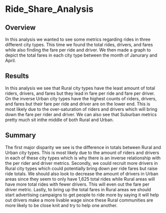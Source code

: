# Ride_Share_Analysis 
## Overview 
In this analysis we wanted to see some metrics regarding rides in three different city types. This time we found the total rides, drivers, and fares while also finding the fare per ride and driver. We then made a graph to depict the total fares in each city type between the month of Janurary and April. 
## Results 
In this analysis we see that Rural city types have the least amount of total riders, drivers, and fares but they lead in fare per ride and fare per driver. On the inverse Urban city types have the highest counts of riders, drivers, and fares but their fare per ride and driver are on the lower end. This is most likely due to the over-saturation of riders and drivers which will bring down the fare per rider and driver. We can also see that Suburban metrics pretty much sit inthe middle of both Rural and Urban. 
## Summary 
The first major disparity we see is the difference in totals between Rural and Urban city types. This is most likely due to the amount of riders and drivers in each of these city types which is why there is an inverse relationship with the per rider and driver metrics. Secondly, we could recruit more drivers in Rural city types which could potentially bring down per ride fares but raise ride totals. We should also look to decrease the amount of drivers in Urban areas since they seem to only have 1,625 total rides while Rural areas will have more total rides with fewer drivers. This will even out the fare per driver metric. Lastly, to bring up the total fares in Rural areas we should start advertising campaigns to get people to ride more by saying it will help out drivers make a more livable wage since these Rural communities are more likely to be close knit and try to help one another.
